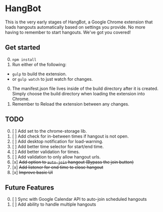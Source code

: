 # HangBot

This is the very early stages of HangBot, a Google Chrome extension that loads
hangouts automatically based on settings you provide. No more having to remember
to start hangouts. We've got you covered!

## Get started

0. `npm install`
0. Run either of the following:
  - `gulp` to build the extension.
  - or `gulp watch` to just watch for changes.

0. The manifest.json file lives inside of the build directory after it is
created. Simply choose the build directory when loading the extension into Chrome.
0. Remember to Reload the extension between any changes.


## TODO

0. [ ] Add set to the chrome-storage lib.
0. [ ] Add check for in-between times if hangout is not open.
0. [ ] Add desktop notification for load-warning.
0. [ ] Add better time selector for start/end time.
0. [ ] Add better validation for times.
0. [ ] Add validation to only allow hangout urls.
0. [x] ~~Add option to `auto-join` hangout (Bypass the join button)~~
0. [x] ~~Add listener for end time to close hangout~~
0. [x] ~~Improve basic UI~~

## Future Features

0. [ ] Sync with Google Calendar API to auto-join scheduled hangouts
0. [ ] Add ability to handle multiple hangouts
